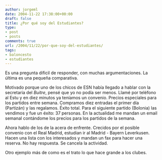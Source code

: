 ```yaml
---
author: jorgeml
date: 2004-11-22 17:38:00+00:00
draft: false
title: ¿Por qué soy del Estudiantes?
type: 
- post
- posts
comments: true
url: /2004/11/22/por-que-soy-del-estudiantes/
tags:
- baloncesto
- estudiantes
---
```


Es una pregunta dificil de responder, con muchas argumentaciones. La última es una pequeña comparativa.

Motivado porque uno de los chicos de ESN había llegado a hablar con la secretaria del _Buitre_, pensé que yo no podía ser menos. Llamé por teléfono al Estu y en diez minutos ya teníamos un convenio. Precios especiales para los partidos entre semana. Compramos diez entradas el primer día (Partizán) y las regalamos. Éxito total. Para el siguiente partido (Bolonia) las vendimos y fue un éxito: 37 personas. En la actualidad me mandan un email semanal contándome los precios para los partidos de la semana.

Ahora hablo de los de la acera de enfrente. Crecidos por el posible convenio con el Real Madrid, estudian ir al Madrid - Bayern Leverkusen. Hacen una lista con los interesados y mandan un fax para hacer una reserva. No hay respuesta. Se cancela la actividad.

Otro ejemplo más de como es el trato lo que hace grande a los clubes.
